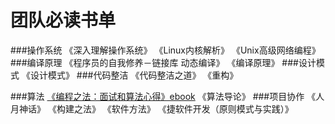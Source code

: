 # 团队必读书单

###操作系统
 《深入理解操作系统》
 《Linux内核解析》
 《Unix高级网络编程》
###编译原理
 《程序员的自我修养－链接库 动态编译》
 《编译原理》
###设计模式
《设计模式》
###代码整洁
《代码整洁之道》
《重构》

###算法
[《编程之法：面试和算法心得》ebook](https://github.com/julycoding/The-Art-Of-Programming-By-July)
《算法导论》
###项目协作
《人月神话》
《构建之法》
《软件方法》
《捷软件开发（原则模式与实践）》



